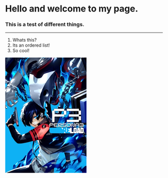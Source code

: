 # Hello and welcome to my page.
### This is a test of different things.
---
1. Whats this?
2. Its an ordered list!
3. So cool!

![Persona 3 Reloaded](pics/Persona3.jpg)